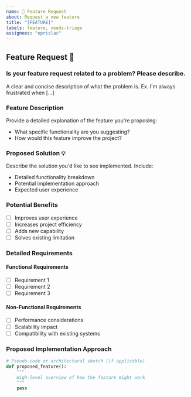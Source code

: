 ```yaml
---
name: 🚀 Feature Request
about: Request a new feature
title: "[FEATURE]"
labels: feature, needs-triage
assignees: "eprislac"
---
```


## Feature Request 🚀

### Is your feature request related to a problem? Please describe.

A clear and concise description of what the problem is. Ex. I'm always frustrated when [...]

### Feature Description

Provide a detailed explanation of the feature you're proposing:

- What specific functionality are you suggesting?
- How would this feature improve the project?

### Proposed Solution 💡

Describe the solution you'd like to see implemented. Include:

- Detailed functionality breakdown
- Potential implementation approach
- Expected user experience

### Potential Benefits

- [ ] Improves user experience
- [ ] Increases project efficiency
- [ ] Adds new capability
- [ ] Solves existing limitation

### Detailed Requirements

#### Functional Requirements

- [ ] Requirement 1
- [ ] Requirement 2
- [ ] Requirement 3

#### Non-Functional Requirements

- [ ] Performance considerations
- [ ] Scalability impact
- [ ] Compatibility with existing systems

### Proposed Implementation Approach

```python
# Pseudo-code or architectural sketch (if applicable)
def proposed_feature():
    """
    High-level overview of how the feature might work
    """
    pass
```
